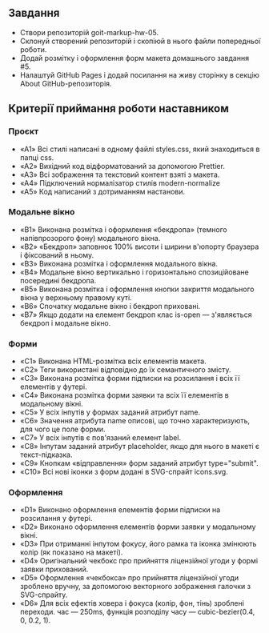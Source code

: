 ## Завдання

- Створи репозиторій goit-markup-hw-05.
- Склонуй створений репозиторій і скопіюй в нього файли попередньої роботи.
- Додай розмітку і оформлення форм макета домашнього завдання #5.
- Налаштуй GitHub Pages і додай посилання на живу сторінку в секцію About GitHub-репозиторія.

## Критерії приймання роботи наставником

### Проєкт

- «A1» Всі стилі написані в одному файлі styles.css, який знаходиться в папці css.
- «A2» Вихідний код відформатований за допомогою Prettier.
- «A3» Всі зображення та текстовий контент взяті з макета.
- «A4» Підключений нормалізатор стилів modern-normalize
- «A5» Код написаний з дотриманням настанови.

### Модальне вікно

- «B1» Виконана розмітка і оформлення «бекдропа» (темного напівпрозорого фону) модального вікна.
- «B2» «Бекдроп» заповнює 100% висоти і ширини в'юпорту браузера і фіксований в ньому.
- «B3» Виконана розмітка і оформлення модального вікна.
- «B4» Модальне вікно вертикально і горизонтально спозиційоване посередині бекдропа.
- «B5» Виконана розмітка і оформлення кнопки закриття модального вікна у верхньому правому куті.
- «B6» Спочатку модальне вікно і бекдроп приховані.
- «B7» Якщо додати на елемент бекдроп клас is-open — з'являється бекдроп і модальне вікно.

### Форми

- «C1» Виконана HTML-розмітка всіх елементів макета.
- «C2» Теги використані відповідно до їх семантичного змісту.
- «C3» Виконана розмітка форми підписки на розсилання і всіх її елементів у футері.
- «C4» Виконана розмітка форми заявки та всіх її елементів в модальному вікні.
- «C5» У всіх інпутів у формах заданий атрибут name.
- «C6» Значення атрибута name описові, що точно характеризують, для чого це поле форми.
- «C7» У всіх інпутів є пов'язаний елемент label.
- «C8» Інпутам заданий атрибут placeholder, якщо для нього в макеті є текст-підказка.
- «C9» Кнопкам «відправлення» форм заданий атрибут type="submit".
- «C10» Всі нові іконки з форм додані в SVG-спрайт icons.svg.

### Оформлення

- «D1» Виконано оформлення елементів форми підписки на розсилання у футері.
- «D2» Виконано оформлення елементів форми заявки у модальному вікні.
- «D3» При отриманні інпутом фокусу, його рамка та іконка змінюють колір (як показано на макеті).
- «D4» Оригінальний чекбокс про прийняття ліцензійної угоди у формі заявки прихований.
- «D5» Оформлення «чекбокса» про прийняття ліцензійної угоди зроблено вручну, за допомогою векторного зображення галочки з SVG-спрайту.
- «D6» Для всіх ефектів ховера і фокуса (колір, фон, тінь) зроблені переходи. час — 250ms, функція розподілу часу — cubic-bezier(0.4, 0, 0.2, 1).
